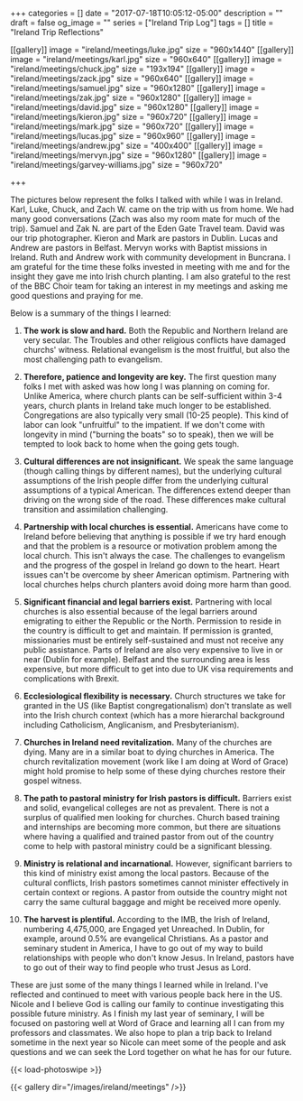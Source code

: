 +++
categories = []
date = "2017-07-18T10:05:12-05:00"
description = ""
draft = false
og_image = ""
series = ["Ireland Trip Log"]
tags = []
title = "Ireland Trip Reflections"

[[gallery]]
  image = "ireland/meetings/luke.jpg"
  size = "960x1440"
  [[gallery]]
    image = "ireland/meetings/karl.jpg"
    size = "960x640"
    [[gallery]]
      image = "ireland/meetings/chuck.jpg"
      size = "193x194"
      [[gallery]]
        image = "ireland/meetings/zack.jpg"
        size = "960x640"
        [[gallery]]
          image = "ireland/meetings/samuel.jpg"
          size = "960x1280"
          [[gallery]]
            image = "ireland/meetings/zak.jpg"
            size = "960x1280"
            [[gallery]]
              image = "ireland/meetings/david.jpg"
              size = "960x1280"
              [[gallery]]
                image = "ireland/meetings/kieron.jpg"
                size = "960x720"
                [[gallery]]
                  image = "ireland/meetings/mark.jpg"
                  size = "960x720"
                  [[gallery]]
                    image = "ireland/meetings/lucas.jpg"
                    size = "960x960"
                    [[gallery]]
                      image = "ireland/meetings/andrew.jpg"
                      size = "400x400"
                      [[gallery]]
                        image = "ireland/meetings/mervyn.jpg"
                        size = "960x1280"
                        [[gallery]]
                          image = "ireland/meetings/garvey-williams.jpg"
                          size = "960x720"


+++

The pictures below represent the folks I talked with while I was in Ireland. Karl, Luke, Chuck, and Zach W. came on the trip with us from home. We had many good conversations (Zach was also my room mate for much of the trip). Samuel and Zak N. are part of the Eden Gate Travel team. David was our trip photographer. Kieron and Mark are pastors in Dublin. Lucas and Andrew are pastors in Belfast. Mervyn works with Baptist missions in Ireland. Ruth and Andrew work with community development in Buncrana. I am grateful for the time these folks invested in meeting with me and for the insight they gave me into Irish church planting. I am also grateful to the rest of the BBC Choir team for taking an interest in my meetings and asking me good questions and praying for me.

Below is a summary of the things I learned:

1. **The work is slow and hard.** Both the Republic and Northern Ireland are very secular. The Troubles and other religious conflicts have damaged churchs' witness. Relational evangelism is the most fruitful, but also the most challenging path to evangelism.

2. **Therefore, patience and longevity are key.** The first question many folks I met with asked was how long I was planning on coming for. Unlike America, where church plants can be self-sufficient within 3-4 years, church plants in Ireland take much longer to be established. Congregations are also typically very small (10-25 people). This kind of labor can look "unfruitful" to the impatient. If we don't come with longevity in mind ("burning the boats" so to speak), then we will be tempted to look back to home when the going gets tough.

3. **Cultural differences are not insignificant.** We speak the same language (though calling things by different names), but the underlying cultural assumptions of the Irish people differ from the underlying cultural assumptions of a typical American. The differences extend deeper than driving on the wrong side of the road. These differences make cultural transition and assimilation challenging.

4. **Partnership with local churches is essential.** Americans have come to Ireland before believing that anything is possible if we try hard enough and that the problem is a resource or motivation problem among the local church. This isn't always the case. The challenges to evangelism and the progress of the gospel in Ireland go down to the heart. Heart issues can't be overcome by sheer American optimism. Partnering with local churches helps church planters avoid doing more harm than good.

5. **Significant financial and legal barriers exist.** Partnering with local churches is also essential because of the legal barriers around emigrating to either the Republic or the North. Permission to reside in the country is difficult to get and maintain. If permission is granted, missionaries must be entirely self-sustained and must not receive any public assistance. Parts of Ireland are also very expensive to live in or near (Dublin for example). Belfast and the surrounding area is less expensive, but more difficult to get into due to UK visa requirements and complications with Brexit.

6. **Ecclesiological flexibility is necessary.** Church structures we take for granted in the US (like Baptist congregationalism) don't translate as well into the Irish church context (which has a more hierarchal background including Catholicism, Anglicanism, and Presbyterianism).

7. **Churches in Ireland need revitalization.** Many of the churches are dying. Many are in a similar boat to dying churches in America. The church revitalization movement (work like I am doing at Word of Grace) might hold promise to help some of these dying churches restore their gospel witness.

8. **The path to pastoral ministry for Irish pastors is difficult.** Barriers exist and solid, evangelical colleges are not as prevalent. There is not a surplus of qualified men looking for churches. Church based training and internships are becoming more common, but there are situations where having a qualified and trained pastor from out of the country come to help with pastoral ministry could be a significant blessing.

9. **Ministry is relational and incarnational.** However, significant barriers to this kind of ministry exist among the local pastors. Because of the cultural conflicts, Irish pastors sometimes cannot minister effectively in certain context or regions. A pastor from outside the country might not carry the same cultural baggage and might be received more openly.

10. **The harvest is plentiful.** According to the IMB, the Irish of Ireland, numbering 4,475,000, are Engaged yet Unreached. In Dublin, for example, around 0.5% are evangelical Christians. As a pastor and seminary student in America, I have to go out of my way to build relationships with people who don't know Jesus. In Ireland, pastors have to go out of their way to find people who trust Jesus as Lord.

These are just some of the many things I learned while in Ireland. I've reflected and continued to meet with various people back here in the US. Nicole and I believe God is calling our family to continue investigating this possible future ministry. As I finish my last year of seminary, I will be focused on pastoring well at Word of Grace and learning all I can from my professors and classmates. We also hope to plan a trip back to Ireland sometime in the next year so Nicole can meet some of the people and ask questions and we can seek the Lord together on what he has for our future.

{{< load-photoswipe >}}

{{< gallery dir="/images/ireland/meetings" />}}
